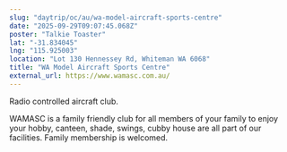 ```yaml
---
slug: "daytrip/oc/au/wa-model-aircraft-sports-centre"
date: "2025-09-29T09:07:45.068Z"
poster: "Talkie Toaster"
lat: "-31.834045"
lng: "115.925003"
location: "Lot 130 Hennessey Rd, Whiteman WA 6068"
title: "WA Model Aircraft Sports Centre"
external_url: https://www.wamasc.com.au/
---
```

Radio controlled aircraft club.

WAMASC is a family friendly club for all members of your family to enjoy your hobby, canteen, shade, swings, cubby house are all part of our facilities. Family membership is welcomed.